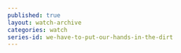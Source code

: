 ```yaml
---
published: true
layout: watch-archive
categories: watch
series-id: we-have-to-put-our-hands-in-the-dirt
---
```

